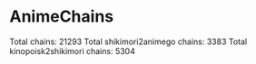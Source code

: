# AnimeChains

Total chains: 21293
Total shikimori2animego chains: 3383
Total kinopoisk2shikimori chains: 5304
